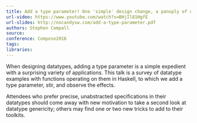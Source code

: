 ```yaml
---
title: Add a type parameter! One 'simple' design change, a panoply of outcomes
url-video: https://www.youtube.com/watch?v=BHjIl81HgfE
url-slides: http://nocandysw.com/add-a-type-parameter.pdf
authors: Stephen Compall
source: 
conference: Compose2016
tags: 
libraries: 
---
```


When designing datatypes, adding a type parameter is a simple expedient with a surprising variety of applications. This talk is a survey of datatype examples with functions operating on them in Haskell, to which we add a type parameter, stir, and observe the effects. 

Attendees who prefer precise, unabstracted specifications in their datatypes should come away with new motivation to take a second look at datatype genericity; others may find one or two new tricks to add to their toolkits.